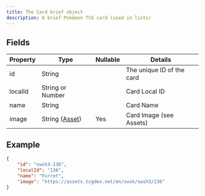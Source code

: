 ```yaml
---
title: The Card brief object
description: A brief Pokémon TCG card (used in lists)
---
```


## Fields

| Property | Type                      | Nullable | Details                   |
| -------- | ------------------------- | -------- | ------------------------- |
| id       | String                    |          | The unique ID of the card |
| localId  | String or Number          |          | Card Local ID             |
| name     | String                    |          | Card Name                 |
| image    | String ([Asset](/assets)) | Yes      | Card Image (see Assets)   |

## Example

```json
{
	"id": "swsh3-136",
	"localId": "136",
	"name": "Furret",
	"image": "https://assets.tcgdex.net/en/swsh/swsh3/136"
}
```
